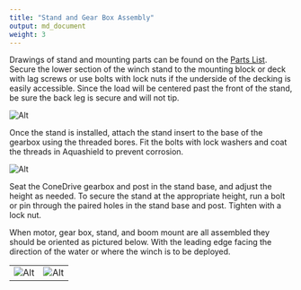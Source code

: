 ```yaml
---
title: "Stand and Gear Box Assembly"
output: md_document
weight: 3
---
```


Drawings of stand and mounting parts can be found on the [Parts List](https://hablab.whoi.edu/phyto-arm/overview/parts_list/). Secure the lower section of the winch stand to the mounting block or deck with lag screws or use bolts with lock nuts if the underside of the decking is easily accessible. Since the load will be centered past the front of the stand, be sure the back leg is secure and will not tip.

![Alt](/images/Winch1.jpeg)

Once the stand is installed, attach the stand insert to the base of the gearbox using the threaded bores. Fit the bolts with lock washers and coat the threads in Aquashield to prevent corrosion.

![Alt](/images/Winch1_1.jpeg)

Seat the ConeDrive gearbox and post in the stand base, and adjust the height as needed. To secure the stand at the appropriate height, run a bolt or pin through the paired holes in the stand base and post. Tighten with a lock nut.

When motor, gear box, stand, and boom mount are all assembled they should be oriented as pictured below. With the leading edge facing the direction of the water or where the winch is to be deployed.

|                            |                            |
|----------------------------|----------------------------|
| ![Alt](/images/Stand1.jpeg) | ![Alt](/images/Stand2.jpeg) |

